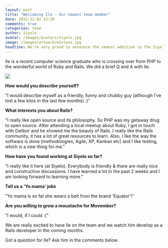 ```yaml
---
layout: post
title: "Welcoming Ile - Our newest team member"
date: 2012-11-02 15:20
comments: true
categories: team
author: Siyelo
avatar: /images/avatars/siyelo.jpg
image: /images/artwork/minions.jpg
headline: We're very proud to announce the newest addition to the Siyelo team - Ile Eftimov.
---
```


Ile is a recent computer science graduate who is crossing over from PHP to the wonderful world of Ruby and Rails. We did a brief Q and A with Ile.

![](/images/posts/ile.jpg)

**How would you describe yourself?**

"I would describe myself as a friendly, funny and chubby guy (although I've lost a few kilos in the last few months) :)"

**What interests you about Rails?**

"I really like open source and its philosophy. So PHP was my getaway drug to open source. After attending a local meetup about Ruby, I got in touch with Dalibor and he showed me the beauty of Rails. I really like the Rails community, it has a lot of great resources to learn. Also, I like the way the software is done (methodologies, Agile, XP, Kanban etc) and I like testing, which is a new thing for me."

**How have you found working at Siyelo so far?**

"I really like it here (at Siyelo). Everybody is friendly & there are really nice and constructive discussions. I have learned a lot in the past 2 weeks and I am looking forward to learning more."

**Tell us a 'Yo mama' joke**

"Yo mama is so fat she wears a belt from the brand 'Equator'!"

**Are you willing to grow a moustache for Movember?**

"I would, if I could :("

We are really excited to have Ile on the team and we watch him develop as a Rails developer in the coming months.

Got a question for Ile? Ask him in the comments below.

